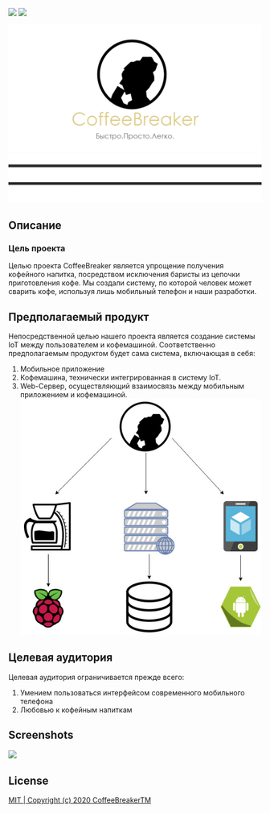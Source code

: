 <a href="https://gooogle.com"><img src="https://img.shields.io/github/license/kerusey/CoffeeBreaker.svg?label=Coffee%20Breaker" /></a>
<a href="https://gooogle.com"><img src="https://img.shields.io/github/last-commit/kerusey/CoffeeBreaker.svg"/></a>

![Screenshot](Schemes/logo.jpg)
![Screenshot](Schemes/nedo_adidas.jpg)

## Описание
### Цель проекта
Целью проекта CoffeeBreaker является упрощение получения кофейного напитка, посредством исключения баристы из цепочки приготовления кофе.
Мы создали систему, по которой человек может сварить кофе, используя лишь мобильный телефон и наши разработки. 

## Предполагаемый продукт
Непосредственной целью нашего проекта является создание системы IoT между пользователем и кофемашиной. Соответственно предполагаемым продуктом будет сама система, включающая в себя:
1. Мобильное приложение
2. Кофемашина, технически интегрированная в систему IoT.
3. Web-Сервер, осуществляющий взаимосвязь между мобильным приложением и кофемашиной.
![Screenshot](Schemes/NewProjectMainStructure.jpg)

## Целевая аудитория
Целевая аудитория ограничивается прежде всего:
1. Умением пользоваться интерфейсом современного мобильного телефона
2. Любовью к кофейным напиткам

## Screenshots
<img src="https://raw.githubusercontent.com/kerusey/CoffeeBreaker/master/Schemes/Preview.jpg"/>

## License
[MIT | Copyright (c) 2020 CoffeeBreakerTM](https://github.com/kerusey/CoffeeBreaker/blob/master/LICENSE)
